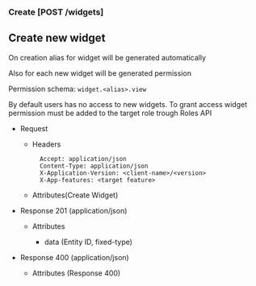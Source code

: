 ### Create [POST /widgets]

## **Create new widget**
On creation alias for widget will be generated automatically

Also for each new widget will be generated permission

Permission schema: `widget.<alias>.view`

By default users has no access to new widgets. To grant access widget permission must be added to the target role 
trough Roles API

+ Request
    + Headers

            Accept: application/json
            Content-Type: application/json
            X-Application-Version: <client-name>/<version>
            X-App-features: <target feature>
          
    + Attributes(Create Widget)

+ Response 201 (application/json)

    + Attributes
        
        + data (Entity ID, fixed-type)
    
+ Response 400 (application/json)
              
    + Attributes (Response 400)

<!-- include(../error_responses.md) -->
